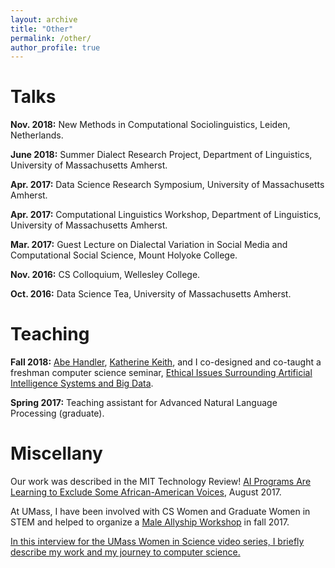 ```yaml
---
layout: archive
title: "Other"
permalink: /other/
author_profile: true
---
```


# Talks

**Nov. 2018:** New Methods in Computational Sociolinguistics, Leiden, Netherlands.

**June 2018:** Summer Dialect Research Project, Department of Linguistics, University of Massachusetts Amherst.

**Apr. 2017:** Data Science Research Symposium, University of Massachusetts Amherst.

**Apr. 2017:** Computational Linguistics Workshop, Department of Linguistics, University of Massachusetts Amherst.

**Mar. 2017:** Guest Lecture on Dialectal Variation in Social Media and Computational Social Science, Mount Holyoke College.

**Nov. 2016:** CS Colloquium, Wellesley College.

**Oct. 2016:** Data Science Tea, University of Massachusetts Amherst.

# Teaching

**Fall 2018:** [Abe Handler](https://www.abehandler.com/), [Katherine Keith](https://kakeith.github.io/), and I co-designed and co-taught a freshman computer science seminar, [Ethical Issues Surrounding Artificial Intelligence Systems and Big Data](https://github.com/sblodgett/ai-ethics).

**Spring 2017:** Teaching assistant for Advanced Natural Language Processing (graduate).

# Miscellany

Our work was described in the MIT Technology Review! [AI Programs Are Learning to Exclude Some African-American Voices](https://www.technologyreview.com/s/608619/ai-programs-are-learning-to-exclude-some-african-american-voices/), August 2017.

At UMass, I have been involved with CS Women and Graduate Women in STEM and helped to organize a [Male Allyship Workshop](https://github.com/thelimeburner/cics-male-allyship-workshops) in fall 2017.

[In this interview for the UMass Women in Science video series, I briefly describe my work and my journey to computer science.](https://www.youtube.com/watch?v=wZMX8mb1ln8)